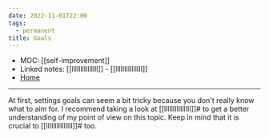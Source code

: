 ```yaml
---
date: 2022-11-01T22:00
tags:
  - permanent
title: Goals
---
```

- MOC: [[self-improvement]]
- Linked notes: [[llIIlllIIllIllI]] - [[lllIlIIlIIllIII]]
- [Home](https://misudashi.ga/)
----------
At first, settings goals can seem a bit tricky because you don't really know what to aim for. I recommend taking a look at [[lllIlIIlIIllIII]]# to get a better understanding of my point of view on this topic. Keep in mind that it is crucial to [[llIIlllIIllIllI]]# too.